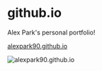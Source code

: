 # github.io

Alex Park's personal portfolio!

[alexpark90.github.io](http://alexpark90.github.io/)

![alexpark90.github.io](https://github.com/alexpark90/alexpark90.github.io/master/images/screenshot.jpg)
